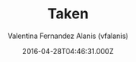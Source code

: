 ---
title: Taken
github: 'https://github.com/vfalanis/taken'
demo: 'https://vfalanis.me/taken/'
author: Valentina Fernandez Alanis (vfalanis)
ssg:
  - Jekyll
cms:
  - No Cms
date: 2016-04-28T04:46:31.000Z
github_branch: master
description: Minimalist two-column jekyll theme
stale: true
---